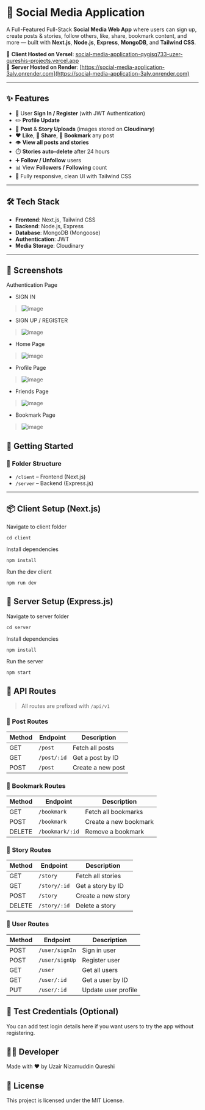 # 📱 Social Media Application

A Full-Featured Full-Stack **Social Media Web App** where users can sign up, create posts & stories, follow others, like, share, bookmark content, and more — built with **Next.js**, **Node.js**, **Express**, **MongoDB**, and **Tailwind CSS**.

🔗 **Client Hosted on Versel**: [social-media-application-qygisq733-uzer-qureshis-projects.vercel.app](https://social-media-application-qygisq733-uzer-qureshis-projects.vercel.app)  
🔗 **Server Hosted on Render**: [https://social-media-application-3alv.onrender.com](https://social-media-application-3alv.onrender.com)

---

## ✨ Features

- 👤 User **Sign In / Register** (with JWT Authentication)
- ✏️ **Profile Update**
- 📸 **Post** & **Story Uploads** (images stored on **Cloudinary**)
- ❤️ **Like**, 🔗 **Share**, 🔖 **Bookmark** any post
- 👁️ **View all posts and stories**
- ⏱️ **Stories auto-delete** after 24 hours
- ➕ **Follow / Unfollow** users
- 📊 View **Followers / Following** count
- 🧠 Fully responsive, clean UI with Tailwind CSS

---

## 🛠️ Tech Stack

- **Frontend**: Next.js, Tailwind CSS
- **Backend**: Node.js, Express
- **Database**: MongoDB (Mongoose)
- **Authentication**: JWT
- **Media Storage**: Cloudinary

---

## 📸 Screenshots

 Authentication Page
 * SIGN IN
> ![image](https://github.com/user-attachments/assets/ddd9d62e-ae9b-45cb-934a-2b0193a964e4)

 * SIGN UP / REGISTER
> ![image](https://github.com/user-attachments/assets/99be1970-e183-4b08-a47b-5bd0138875a6)

 * Home Page
> ![image](https://github.com/user-attachments/assets/79b8aeda-d4b2-4166-a3a1-27182be0347d)

 * Profile Page
> ![image](https://github.com/user-attachments/assets/be66a018-a810-4f33-81c0-208a176f878b)

 * Friends Page
> ![image](https://github.com/user-attachments/assets/f019ca56-8a9a-4e9f-a417-8d90b5c97e60)

 * Bookmark Page 
> ![image](https://github.com/user-attachments/assets/493f018f-78e4-4d42-a558-7bb28c240070)

>


## 🚀 Getting Started

### 📁 Folder Structure

- `/client` – Frontend (Next.js)
- `/server` – Backend (Express.js)

---

## 📦 Client Setup (Next.js)


Navigate to client folder

```cd client```

Install dependencies

```npm install```

Run the dev client

```npm run dev```

## 🔌 Server Setup (Express.js)

Navigate to server folder

```cd server```

Install dependencies

```npm install```

Run the server

```npm start```

## 🔐 API Routes

> All routes are prefixed with `/api/v1`

### 📌 Post Routes

| Method | Endpoint        | Description        |
|--------|------------------|--------------------|
| GET    | `/post`          | Fetch all posts    |
| GET    | `/post/:id`      | Get a post by ID   |
| POST   | `/post`          | Create a new post  |


### 🔖 Bookmark Routes

| Method | Endpoint           | Description            |
|--------|--------------------|------------------------|
| GET    | `/bookmark`        | Fetch all bookmarks    |
| POST   | `/bookmark`        | Create a new bookmark  |
| DELETE | `/bookmark/:id`    | Remove a bookmark      |

### 📸 Story Routes

| Method | Endpoint        | Description         |
|--------|------------------|---------------------|
| GET    | `/story`         | Fetch all stories   |
| GET    | `/story/:id`     | Get a story by ID   |
| POST   | `/story`         | Create a new story  |
| DELETE | `/story/:id`     | Delete a story      |

### 👤 User Routes

| Method | Endpoint          | Description         |
|--------|-------------------|---------------------|
| POST   | `/user/signIn`    | Sign in user        |
| POST   | `/user/signUp`    | Register user       |
| GET    | `/user`           | Get all users       |
| GET    | `/user/:id`       | Get a user by ID    |
| PUT    | `/user/:id`       | Update user profile |


## 🧪 Test Credentials (Optional)

You can add test login details here if you want users to try the app without registering.

## 🧑‍💻 Developer

Made with ❤️ by Uzair Nizamuddin Qureshi

## 📜 License

This project is licensed under the MIT License.
